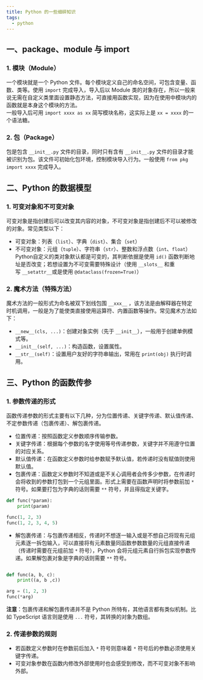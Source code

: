 ```yaml
---
title: Python 的一些细碎知识
tags:
  - python
---
```

## 一、package、module 与 import 
### 1. 模块（Module）
一个模块就是一个 Python 文件。每个模块定义自己的命名空间，可包含变量、函数、类等。使用 `import` 完成导入，导入后以 Module 类的对象存在，所以一般来说无需在自定义类里面设置静态方法，可直接用函数实现，因为在使用中模块内的函数就是本身这个模块的方法。  
一般导入后可用 `import xxxx as xx` 简写模块名称，这实际上是 `xx = xxxx` 的一个语法糖。
### 2. 包（Package）
包是包含 `__init__.py` 文件的目录，同时只有含有 `__init__.py` 文件的目录才能被识别为包。该文件可初始化包环境，控制模块导入行为。一般使用 `from pkg import xxxx` 完成导入。
## 二、Python 的数据模型
### 1. 可变对象和不可变对象
可变对象是指创建后可以改变其内容的对象，不可变对象是指创建后不可以被修改的对象。常见类型以下：
- 可变对象：列表（`list`）、字典（`dist`）、集合（`set`）
- 不可变对象：元组（`tuple`）、字符串（`str`）、整数和浮点数（`int`、`float`）
Python自定义的类对象默认都是可变的，其判断依据是使用 `id()` 函数判断地址是否改变；若想设置为不可变需要特殊设计（使用 `__slots__` 和重写 `__setattr__`或是使用 `@dataclass(frozen=True)`）
### 2. 魔术方法（特殊方法）
魔术方法的一般形式为命名被双下划线包围 `__xxx__` ，该方法是由解释器在特定时机调用，一般是为了能使类直接使用运算符、内置函数等操作。常见魔术方法如下：
- `__new__(cls, ...)`：创建对象实例（先于 `__init__`），一般用于创建单例模式等。
- `__init__(self, ...)`：构造函数，设置属性。
- `__str__(self)`：设置用户友好的字符串输出，常用在 `print(obj)` 执行时调用。
## 三、Python 的函数传参
### 1. 参数传递的形式
函数传递参数的形式主要有以下几种，分为位置传递、关键字传递、默认值传递、不定参数传递（包裹传递）、解包裹传递。
- 位置传递：按照函数定义参数顺序传输参数。
- 关键字传递：根据每个参数的名字使用等号传递参数，关键字并不用遵守位置的对应关系。
- 默认值传递：在函数定义参数时给参数赋予默认值，若传递时没有赋值则使用默认值。
- 包裹传递：函数定义参数时不知道或是不关心调用者会传多少参数，在传递时会将收到的参数打包到一个元组里面。形式上需要在函数声明时将参数前加 `*` 符号。如果要打包为字典的话则需要 `**` 符号，并且得指定关键字。
```python
def func(*param):
	print(param)

func(1, 2, 3)
func(1, 2, 3, 4, 5)
```
- 解包裹传递：与包裹传递相反，传递时不想逐一输入或是不想自己将现有元组元素逐一拆包输入，可以直接将有元素数量同函数参数数量的元组直接传递（传递时需要在元组前加 `*` 符号），Python 会将元组元素自行拆包实现参数传递。如果解包裹对象是字典的话则需要 `**` 符号。
```python

def func(a, b, c):
	print((a, b ,c))

arg = (1, 2, 3)  
func(*arg)
```
**注意**：包裹传递和解包裹传递并不是 Python 所特有，其他语言都有类似机制。比如 TypeScript 语言则是使用 `...` 符号，其转换的对象为数组。
### 2. 传递参数的规则
- 若函数定义参数时在参数前后加入 `*` 符号则意味着 `*` 符号后的参数必须使用关键字传递。
- 可变对象参数在函数内修改外部使用时也会感受到修改，而不可变对象不影响外部。


